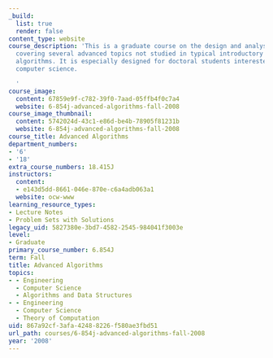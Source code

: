 ```yaml
---
_build:
  list: true
  render: false
content_type: website
course_description: 'This is a graduate course on the design and analysis of algorithms,
  covering several advanced topics not studied in typical introductory courses on
  algorithms. It is especially designed for doctoral students interested in theoretical
  computer science.

  '
course_image:
  content: 67859e9f-c782-39f0-7aad-05ffb4f0c7a4
  website: 6-854j-advanced-algorithms-fall-2008
course_image_thumbnail:
  content: 5742024d-43c1-e86d-be4b-78905f81231b
  website: 6-854j-advanced-algorithms-fall-2008
course_title: Advanced Algorithms
department_numbers:
- '6'
- '18'
extra_course_numbers: 18.415J
instructors:
  content:
  - e143d5dd-8661-046e-870e-c6a4adb063a1
  website: ocw-www
learning_resource_types:
- Lecture Notes
- Problem Sets with Solutions
legacy_uid: 5827380e-3bd7-4582-2545-984041f3003e
level:
- Graduate
primary_course_number: 6.854J
term: Fall
title: Advanced Algorithms
topics:
- - Engineering
  - Computer Science
  - Algorithms and Data Structures
- - Engineering
  - Computer Science
  - Theory of Computation
uid: 867a92cf-3afa-4248-8226-f580ae3fbd51
url_path: courses/6-854j-advanced-algorithms-fall-2008
year: '2008'
---
```

